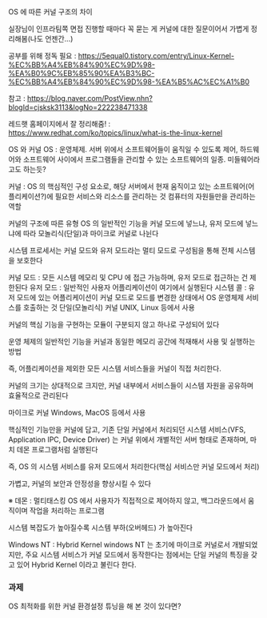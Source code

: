 OS 에 따른 커널 구조의 차이

실장님이 인프라팀쪽 면접 진행할 때마다 꼭 묻는 게 커널에 대한 질문이어서 가볍게 정리해봄(나도 언젠간...)

공부를 위해 정독 필요 : https://5equal0.tistory.com/entry/Linux-Kernel-%EC%BB%A4%EB%84%90%EC%9D%98-%EA%B0%9C%EB%85%90%EA%B3%BC-%EC%BB%A4%EB%84%90%EC%9D%98-%EA%B5%AC%EC%A1%B0

참고 : https://blog.naver.com/PostView.nhn?blogId=cjsksk3113&logNo=222238471338

레드햇 홈페이지에서 잘 정리해줌! : https://www.redhat.com/ko/topics/linux/what-is-the-linux-kernel

OS 와 커널
OS : 운영체제. 서버 위에서 소프트웨어들이 움직일 수 있도록 제어, 하드웨어와 소프트웨어 사이에서 프로그램들을 관리할 수 있는 소프트웨어의 일종. 미들웨어라고도 하는듯?

커널 : OS 의 핵심적인 구성 요소로, 해당 서버에서 현재 움직이고 있는 소프트웨어(어플리케이션?)에 필요한 서비스와 리소스를 관리하는 것 컴퓨터의 자원들만을 관리하는 역할

커널의 구조에 따른 유형
OS 의 일반적인 기능을 커널 모드에 넣느냐, 유저 모드에 넣느냐에 따라 모놀리식(단일)과 마이크로 커널로 나뉜다

시스템 프로세서는 커널 모드와 유저 모드라는 멀티 모드로 구성됨을 통해 전체 시스템을 보호한다

커널 모드 : 모든 시스템 메모리 및 CPU 에 접근 가능하며, 유저 모드로 접근하는 건 제한된다
유저 모드 : 일반적인 사용자 어플리케이션이 여기에서 실행된다
시스템 콜 : 유저 모드에 있는 어플리케이션이 커널 모드로 모드를 변경한 상태에서 OS 운영체제 서비스를 호출하는 것
단일(모놀리식) 커널
UNIX, Linux 등에서 사용

커널의 핵심 기능을 구현하는 모듈이 구분되지 않고 하나로 구성되어 있다

운영 체제의 일반적인 기능을 커널과 동일한 메모리 공간에 적재해서 사용 및 실행하는 방법

즉, 어플리케이션을 제외한 모든 시스템 서비스들을 커널이 직접 처리한다.

커널의 크기는 상대적으로 크지만, 커널 내부에서 서비스들이 시스템 자원을 공유하며 효율적으로 관리된다

마이크로 커널
Windows, MacOS 등에서 사용

핵심적인 기능만을 커널에 담고, 기존 단일 커널에서 처리되던 시스템 서비스(VFS, Application IPC, Device Driver) 는 커널 위에서 개별적인 서버 형태로 존재하며, 마치 데몬 프로그램처럼 실행된다

즉, OS 의 시스템 서비스를 유저 모드에서 처리한다(핵심 서비스만 커널 모드에서 처리)

가볍고, 커널의 보안과 안정성을 향상시킬 수 있다

※ 데몬 : 멀티태스킹 OS 에서 사용자가 직접적으로 제어하지 않고, 백그라운드에서 움직이며 작업을 처리하는 프로그램

시스템 복잡도가 높아질수록 시스템 부하(오버헤드) 가 높아진다

Windows NT : Hybrid Kernel
windows NT 는 초기에 마이크로 커널로서 개발되었지만, 주요 시스템 서비스가 커널 모드에서 동작한다는 점에서는 단일 커널의 특징을 갖고 있어 Hybrid Kernel 이라고 불린다 한다.

### 과제
OS 최적화를 위한 커널 환경설정 튜닝을 해 본 것이 있다면?
